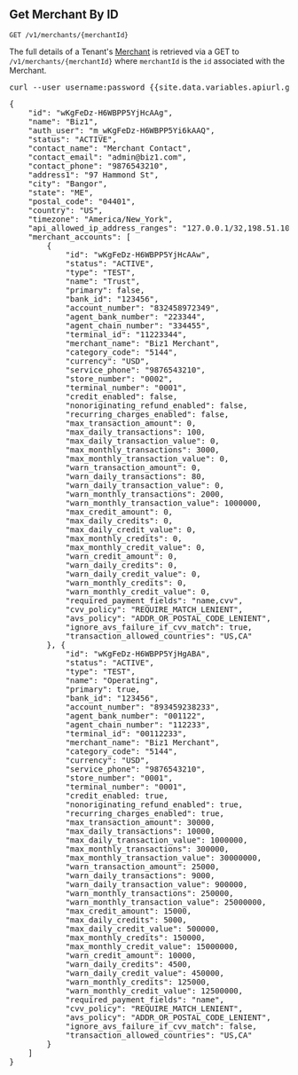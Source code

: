 Get Merchant By ID
------------------

    GET /v1/merchants/{merchantId}

The full details of a Tenant's [Merchant](types#merchant-section) is
retrieved via a GET to `/v1/merchants/{merchantId}` where `merchantId`
is the `id` associated with the Merchant.

<div class="http-example http-request-example">
  <pre class="prettyprint">
curl --user username:password {{site.data.variables.apiurl.gateway}}/v1/merchants/wKgFeDz-H6WBPP5YjHcAAg</pre>
</div>

<div class="http-example http-response-example">
  <pre class="prettyprint">
{
    "id": "wKgFeDz-H6WBPP5YjHcAAg",
    "name": "Biz1",
    "auth_user": "m_wKgFeDz-H6WBPP5Yi6kAAQ",
    "status": "ACTIVE",
    "contact_name": "Merchant Contact",
    "contact_email": "admin@biz1.com",
    "contact_phone": "9876543210",
    "address1": "97 Hammond St",
    "city": "Bangor",
    "state": "ME",
    "postal_code": "04401",
    "country": "US",
    "timezone": "America/New_York",
    "api_allowed_ip_address_ranges": "127.0.0.1/32,198.51.100.1/24"
    "merchant_accounts": [
        {
            "id": "wKgFeDz-H6WBPP5YjHcAAw",
            "status": "ACTIVE",
            "type": "TEST",
            "name": "Trust",
            "primary": false,
            "bank_id": "123456",
            "account_number": "832458972349",
            "agent_bank_number": "223344",
            "agent_chain_number": "334455",
            "terminal_id": "11223344",
            "merchant_name": "Biz1 Merchant",
            "category_code": "5144",
            "currency": "USD",
            "service_phone": "9876543210",
            "store_number": "0002",
            "terminal_number": "0001",
            "credit_enabled": false,
            "nonoriginating_refund_enabled": false,
            "recurring_charges_enabled": false,
            "max_transaction_amount": 0,
            "max_daily_transactions": 100,
            "max_daily_transaction_value": 0,
            "max_monthly_transactions": 3000,
            "max_monthly_transaction_value": 0,
            "warn_transaction_amount": 0,
            "warn_daily_transactions": 80,
            "warn_daily_transaction_value": 0,
            "warn_monthly_transactions": 2000,
            "warn_monthly_transaction_value": 1000000,
            "max_credit_amount": 0,
            "max_daily_credits": 0,
            "max_daily_credit_value": 0,
            "max_monthly_credits": 0,
            "max_monthly_credit_value": 0,
            "warn_credit_amount": 0,
            "warn_daily_credits": 0,
            "warn_daily_credit_value": 0,
            "warn_monthly_credits": 0,
            "warn_monthly_credit_value": 0,
            "required_payment_fields": "name,cvv",
            "cvv_policy": "REQUIRE_MATCH_LENIENT",
            "avs_policy": "ADDR_OR_POSTAL_CODE_LENIENT",
            "ignore_avs_failure_if_cvv_match": true,
            "transaction_allowed_countries": "US,CA"
        }, {
            "id": "wKgFeDz-H6WBPP5YjHgABA",
            "status": "ACTIVE",
            "type": "TEST",
            "name": "Operating",
            "primary": true,
            "bank_id": "123456",
            "account_number": "893459238233",
            "agent_bank_number": "001122",
            "agent_chain_number": "112233",
            "terminal_id": "00112233",
            "merchant_name": "Biz1 Merchant",
            "category_code": "5144",
            "currency": "USD",
            "service_phone": "9876543210",
            "store_number": "0001",
            "terminal_number": "0001",
            "credit_enabled: true,
            "nonoriginating_refund_enabled": true,
            "recurring_charges_enabled": true,
            "max_transaction_amount": 30000,
            "max_daily_transactions": 10000,
            "max_daily_transaction_value": 1000000,
            "max_monthly_transactions": 300000,
            "max_monthly_transaction_value": 30000000,
            "warn_transaction_amount": 25000,
            "warn_daily_transactions": 9000,
            "warn_daily_transaction_value": 900000,
            "warn_monthly_transactions": 250000,
            "warn_monthly_transaction_value": 25000000,
            "max_credit_amount": 15000,
            "max_daily_credits": 5000,
            "max_daily_credit_value": 500000,
            "max_monthly_credits": 150000,
            "max_monthly_credit_value": 15000000,
            "warn_credit_amount": 10000,
            "warn_daily_credits": 4500,
            "warn_daily_credit_value": 450000,
            "warn_monthly_credits": 125000,
            "warn_monthly_credit_value": 12500000,
            "required_payment_fields": "name",
            "cvv_policy": "REQUIRE_MATCH_LENIENT",
            "avs_policy": "ADDR_OR_POSTAL_CODE_LENIENT",
            "ignore_avs_failure_if_cvv_match": false,
            "transaction_allowed_countries": "US,CA"
        }
    ]
}</pre>
</div>
